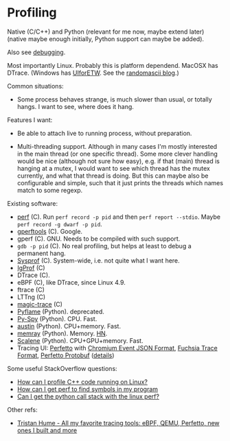 # Profiling

Native (C/C++) and Python
(relevant for me now, maybe extend later)
(native maybe enough initially, Python support can maybe be added).

Also see [debugging](debugging.md).

Most importantly Linux.
Probably this is platform dependend.
MacOSX has DTrace.
(Windows has [UIforETW](https://github.com/google/UIforETW/). See the [randomascii blog](https://randomascii.wordpress.com/).)

Common situations:

* Some process behaves strange, is much slower than usual,
    or totally hangs.
    I want to see, where does it hang.

Features I want:

* Be able to attach live to running process,
    without preparation.

* Multi-threading support.
    Although in many cases I'm mostly interested in the main thread
    (or one specific thread).
    Some more clever handling would be nice (although not sure how easy),
    e.g. if that (main) thread is hanging at a mutex,
    I would want to see which thread has the mutex currently,
    and what that thread is doing.
    But this can maybe also be configurable and simple,
    such that it just prints the threads which names match to some regexp.

Existing software:

* [perf](https://en.wikipedia.org/wiki/Perf_(Linux)) (C).
    Run `perf record -p pid` and then `perf report --stdio`.
    Maybe `perf record -g dwarf -p pid`.
* [gperftools](https://github.com/gperftools/gperftools) (C).
    Google.
* gperf (C). GNU. Needs to be compiled with such support.
* `gdb -p pid` (C). No real profiling, but helps at least to debug a permanent hang.
* [Sysprof](http://www.sysprof.com/) (C).
    System-wide, i.e. not quite what I want here.
* [IgProf](https://igprof.org/) (C)
* DTrace (C).
* eBPF (C), like DTrace, since Linux 4.9.
* ftrace (C)
* LTTng (C)
* [magic-trace](https://github.com/janestreet/magic-trace) (C)
* [Pyflame](https://github.com/uber/pyflame) (Python). deprecated.
* [Py-Spy](https://github.com/benfred/py-spy) (Python). CPU. Fast.
* [austin](https://github.com/P403n1x87/austin) (Python). CPU+memory. Fast.
* [memray](https://github.com/bloomberg/memray) (Python). Memory.
  [HN](https://news.ycombinator.com/item?id=31102089).
* [Scalene](https://github.com/plasma-umass/scalene) (Python). CPU+GPU+memory. Fast.
* Tracing UI: [Perfetto](https://ui.perfetto.dev/) with [Chromium Event JSON Format](https://docs.google.com/document/d/1CvAClvFfyA5R-PhYUmn5OOQtYMH4h6I0nSsKchNAySU/preview), [Fuchsia Trace Format](https://fuchsia.dev/fuchsia-src/reference/tracing/trace-format), [Perfetto Protobuf](https://github.com/google/perfetto/blob/master/protos/perfetto/trace/perfetto_trace.proto) ([details](https://thume.ca/2023/12/02/tracing-methods/))

Some useful StackOverflow questions:

* [How can I profile C++ code running on Linux?](https://stackoverflow.com/questions/375913/how-can-i-profile-c)
* [How can I get perf to find symbols in my program](https://stackoverflow.com/questions/10933408/how-can-i-get-perf-to-find-symbols-in-my-program)
* [Can I get the python call stack with the linux perf?](https://stackoverflow.com/questions/26902991/can-i-get-the-python-call-stack-with-the-linux-perf)

Other refs:

* [Tristan Hume - All my favorite tracing tools: eBPF, QEMU, Perfetto, new ones I built and more](https://thume.ca/2023/12/02/tracing-methods/)
